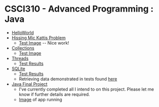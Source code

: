 # CSCI310 - Advanced Programming : Java
 - [HelloWorld](https://github.com/JohnsonClayton/csci310/blob/master/mavenproject1/src/main/java/com/github/JohnsonClayton/HelloWorld.java)
 - [Hissing Mic Kattis Problem](https://github.com/JohnsonClayton/csci310/blob/master/HissingMicrophoneSolution/src/main/java/HissingMic.java)
   - [Test Image](https://github.com/JohnsonClayton/csci310/blob/master/HissingMicrophoneSolution/src/main/java/com/github/johnsonclayton/hissingmicrophonesolution/HissingMic.PNG)
   -- Nice work!
 - [Collections](https://github.com/JohnsonClayton/csci310/blob/master/Restaurant/src/main/java/com/github/johnsonclayton/restaurant/Restaurant.java)
    - [Test Image](https://github.com/JohnsonClayton/csci310/blob/master/Restaurant/src/main/java/com/github/johnsonclayton/restaurant/restauranttestspassed.PNG)
 - [Threads](https://github.com/JohnsonClayton/csci310/blob/master/MarketTrading/src/main/java/com/github/johnsonclayton/markettrading/Market.java)
    - [Test Results](https://github.com/JohnsonClayton/csci310/blob/master/MarketTrading/test_results.PNG)
 - [SQLite](https://github.com/JohnsonClayton/csci310/blob/master/sqlite/src/main/java/com/github/johnsonclayton/sqlite/App.java)
    - [Test Results](https://github.com/JohnsonClayton/csci310/blob/master/sqlite/testspassed.PNG)
    - Retrieving data demonstrated in tests found [here](https://github.com/JohnsonClayton/csci310/blob/master/sqlite/src/test/java/com/github/johnsonclayton/sqlite/AppTest.java)
 - [Java Final Project](https://github.com/JohnsonClayton/csci310/blob/master/SheetMusicApp/src/main/java/mainApp/com/github/johnsonclayton/sheetmusicapp/App.java)
    - I've currently completed all I intend to on this project. Please let me know if further details are required.
    - [Image](https://github.com/JohnsonClayton/csci310/blob/master/SheetMusicApp/src/main/resources/it_works.PNG) of app running
